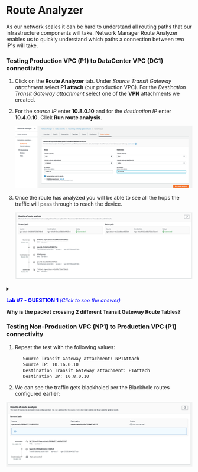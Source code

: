 # Route Analyzer

As our network scales it can be hard to understand all routing paths that our infrastructure components will take. Network Manager Route Analyzer enables us to quickly understand which paths a connection between two IP's will take.


### Testing Production VPC (P1) to DataCenter VPC (DC1) connectivity

1. Click on the **Route Analyzer** tab. Under *Source* *Transit Gateway attachment* select **P1 attach** (our production VPC). For the *Destination* *Transit Gateway attachment* select one of the **VPN** attachments we created.

1. For the *source IP* enter **10.8.0.10** and for the *destination IP* enter **10.4.0.10**. Click **Run route analysis**.

    ![Global Network Route Setup](../images/network-manager-route-setup.png)

1. Once the route has analyzed you will be able to see all the hops the traffic will pass through to reach the device.

    ![Global Network Route](../images/network-manager-route.png)

<details>
 <summary><p style="color:blue"><b>Lab #7 - QUESTION 1 </b><i>(Click to see the answer)</i></p>
  <b> Why is the packet crossing 2 different Transit Gateway Route Tables?</b></br>
  </summary><p>

Let's look back at the original topology diagram:
	![VPCs](../images/hybrid-tgw-diagram.png)

The **Green Route Table** is associated with the VPN attachments. As a result, routes learned via VPN attachments (10.4.0.0/16) are present in this route table:
	![VPCs](../images/lab7_1_1.png)

However, the Production VPC P1 is associated with the **Blue Route Table**, as noted in the diagram above:
	![VPCs](../images/lab7_1_2.png)

In order to provide access from the **Blue Route Table** to the VPN attachments accessible from the **Green Route Table**, we just chose in Lab #2 to propagate the VPN attachments into the **Blue Route Table** via **Propagations**:
	![VPCs](../images/lab7_1_3.png)

In summary, routes received from the VPN attachments are leaked into the **Blue Route Table** from the **Green Route Table** thanks to the Propagations.

</details>





### Testing Non-Production VPC (NP1) to Production VPC (P1) connectivity


1.	Repeat the test with the following values:

	```
	   Source Transit Gateway attachment: NP1Attach
	   Source IP: 10.16.0.10
	   Destination Transit Gateway attachment: P1Attach
	   Destination IP: 10.8.0.10
	```

1.	We can see the traffic gets blackholed per the Blackhole routes configured earlier:

   ![Global Network Route](../images/network-manager-route-block.png)
